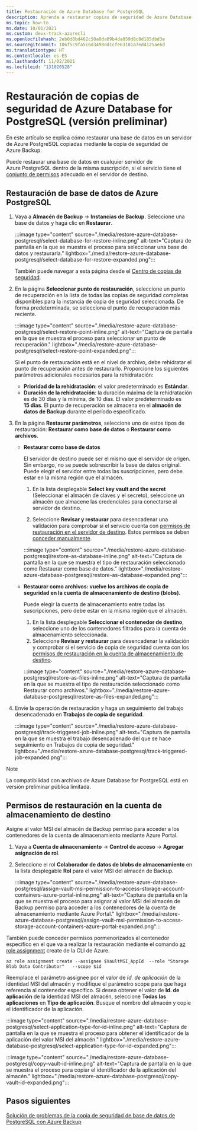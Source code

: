 ```yaml
---
title: Restauración de Azure Database for PostgreSQL
description: Aprenda a restaurar copias de seguridad de Azure Database for PostgreSQL.
ms.topic: how-to
ms.date: 10/01/2021
ms.custom: devx-track-azurecli
ms.openlocfilehash: 2eb0d8bd462c50a0da09b4da059d8c0d185dbd3e
ms.sourcegitcommit: 106f5c9fa5c6d3498dd1cfe63181a7ed4125ae6d
ms.translationtype: HT
ms.contentlocale: es-ES
ms.lasthandoff: 11/02/2021
ms.locfileid: "131020528"
---
```

# <a name="restore-azure-database-for-postgresql-backups-preview"></a>Restauración de copias de seguridad de Azure Database for PostgreSQL (versión preliminar)

En este artículo se explica cómo restaurar una base de datos en un servidor de Azure PostgreSQL copiadas mediante la copia de seguridad de Azure Backup.

Puede restaurar una base de datos en cualquier servidor de Azure PostgreSQL dentro de la misma suscripción, si el servicio tiene el [conjunto de permisos](backup-azure-database-postgresql-overview.md#azure-backup-authentication-with-the-postgresql-server) adecuado en el servidor de destino.

## <a name="restore-azure-postgresql-database"></a>Restauración de base de datos de Azure PostgreSQL

1. Vaya a **Almacén de Backup** -> **Instancias de Backup**. Seleccione una base de datos y haga clic en **Restaurar**.

   :::image type="content" source="./media/restore-azure-database-postgresql/select-database-for-restore-inline.png" alt-text="Captura de pantalla en la que se muestra el proceso para seleccionar una base de datos y restaurarla." lightbox="./media/restore-azure-database-postgresql/select-database-for-restore-expanded.png":::

   También puede navegar a esta página desde el [Centro de copias de seguridad](./backup-center-overview.md).    
  
1. En la página **Seleccionar punto de restauración**, seleccione un punto de recuperación en la lista de todas las copias de seguridad completas disponibles para la instancia de copia de seguridad seleccionada. De forma predeterminada, se selecciona el punto de recuperación más reciente.

   :::image type="content" source="./media/restore-azure-database-postgresql/select-restore-point-inline.png" alt-text="Captura de pantalla en la que se muestra el proceso para seleccionar un punto de recuperación." lightbox="./media/restore-azure-database-postgresql/select-restore-point-expanded.png":::

   Si el punto de restauración está en el nivel de archivo, debe rehidratar el punto de recuperación antes de restaurarlo. Proporcione los siguientes parámetros adicionales necesarios para la rehidratación:

   - **Prioridad de la rehidratación**: el valor predeterminado es **Estándar**.
   - **Duración de la rehidratación**: la duración máxima de la rehidratación es de 30 días y la mínima, de 10 días. El valor predeterminado es **15 días**. El punto de recuperación se almacena en el **almacén de datos de Backup** durante el período especificado.

1. En la página **Restaurar parámetros**, seleccione uno de estos tipos de restauración: **Restaurar como base de datos** o **Restaurar como archivos**.

   - **Restaurar como base de datos**

     El servidor de destino puede ser el mismo que el servidor de origen. Sin embargo, no se puede sobrescribir la base de datos original. Puede elegir el servidor entre todas las suscripciones, pero debe estar en la misma región que el almacén.

     1. En la lista desplegable **Select key vault and the secret** (Seleccionar el almacén de claves y el secreto), seleccione un almacén que almacene las credenciales para conectarse al servidor de destino.

     1. Seleccione **Revisar y restaurar** para desencadenar una validación para comprobar si el servicio cuenta con [permisos de restauración en el servidor de destino](backup-azure-database-postgresql-overview.md#set-of-permissions-needed-for-azure-postgresql-database-restore). Estos permisos se deben [conceder manualmente](backup-azure-database-postgresql-overview.md#grant-access-on-the-azure-postgresql-server-and-key-vault-manually).

     :::image type="content" source="./media/restore-azure-database-postgresql/restore-as-database-inline.png" alt-text="Captura de pantalla en la que se muestra el tipo de restauración seleccionado como Restaurar como base de datos." lightbox="./media/restore-azure-database-postgresql/restore-as-database-expanded.png":::

   - **Restaurar como archivos: vuelve los archivos de copia de seguridad en la cuenta de almacenamiento de destino (blobs).**

     Puede elegir la cuenta de almacenamiento entre todas las suscripciones, pero debe estar en la misma región que el almacén.     

     1. En la lista desplegable **Seleccionar el contenedor de destino**, seleccione uno de los contenedores filtrados para la cuenta de almacenamiento seleccionada.
     1. Seleccione **Revisar y restaurar** para desencadenar la validación y comprobar si el servicio de copia de seguridad cuenta con los [permisos de restauración en la cuenta de almacenamiento de destino](#restore-permissions-on-the-target-storage-account).

     :::image type="content" source="./media/restore-azure-database-postgresql/restore-as-files-inline.png" alt-text="Captura de pantalla en la que se muestra el tipo de restauración seleccionado como Restaurar como archivos." lightbox="./media/restore-azure-database-postgresql/restore-as-files-expanded.png":::
   
1. Envíe la operación de restauración y haga un seguimiento del trabajo desencadenado en **Trabajos de copia de seguridad**.
   
   :::image type="content" source="./media/restore-azure-database-postgresql/track-triggered-job-inline.png" alt-text="Captura de pantalla en la que se muestra el trabajo desencadenado del que se hace seguimiento en Trabajos de copia de seguridad." lightbox="./media/restore-azure-database-postgresql/track-triggered-job-expanded.png":::

>[!NOTE]
>La compatibilidad con archivos de Azure Database for PostgreSQL está en versión preliminar pública limitada.

## <a name="restore-permissions-on-the-target-storage-account"></a>Permisos de restauración en la cuenta de almacenamiento de destino

Asigne al valor MSI del almacén de Backup permiso para acceder a los contenedores de la cuenta de almacenamiento mediante Azure Portal.

1. Vaya a **Cuenta de almacenamiento** -> **Control de acceso** -> **Agregar asignación de rol**.

1. Seleccione el rol **Colaborador de datos de blobs de almacenamiento** en la lista desplegable **Rol** para el valor MSI del almacén de Backup.

   :::image type="content" source="./media/restore-azure-database-postgresql/assign-vault-msi-permission-to-access-storage-account-containers-azure-portal-inline.png" alt-text="Captura de pantalla en la que se muestra el proceso para asignar al valor MSI del almacén de Backup permiso para acceder a los contenedores de la cuenta de almacenamiento mediante Azure Portal." lightbox="./media/restore-azure-database-postgresql/assign-vault-msi-permission-to-access-storage-account-containers-azure-portal-expanded.png":::

También puede conceder permisos pormenorizados al contenedor específico en el que va a realizar la restauración mediante el comando [az role assignment](/cli/azure/role/assignment) create de la CLI de Azure.

```azurecli
az role assignment create --assignee $VaultMSI_AppId  --role "Storage Blob Data Contributor"   --scope $id
```
Reemplace el parámetro assignee por el valor de _Id. de aplicación_ de la identidad MSI del almacén y modifique el parámetro scope para que haga referencia al contenedor específico. Si desea obtener el valor de **Id. de aplicación** de la identidad MSI del almacén, seleccione **Todas las aplicaciones** en **Tipo de aplicación**. Busque el nombre del almacén y copie el identificador de la aplicación.

 :::image type="content" source="./media/restore-azure-database-postgresql/select-application-type-for-id-inline.png" alt-text="Captura de pantalla en la que se muestra el proceso para obtener el identificador de la aplicación del valor MSI del almacén." lightbox="./media/restore-azure-database-postgresql/select-application-type-for-id-expanded.png":::

 :::image type="content" source="./media/restore-azure-database-postgresql/copy-vault-id-inline.png" alt-text="Captura de pantalla en la que se muestra el proceso para copiar el identificador de la aplicación del almacén." lightbox="./media/restore-azure-database-postgresql/copy-vault-id-expanded.png":::
 
## <a name="next-steps"></a>Pasos siguientes

[Solución de problemas de la copia de seguridad de base de datos de PostgreSQL con Azure Backup](backup-azure-database-postgresql-troubleshoot.md)